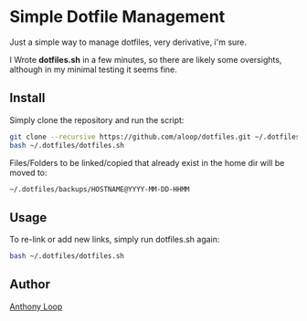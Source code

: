 # Simple Dotfile Management

Just a simple way to manage dotfiles, very derivative, i'm sure.

I Wrote **dotfiles.sh** in a few minutes, so there are likely some oversights, although in my minimal testing it seems fine.

## Install

Simply clone the repository and run the script:

```sh
git clone --recursive https://github.com/aloop/dotfiles.git ~/.dotfiles
bash ~/.dotfiles/dotfiles.sh
```

Files/Folders to be linked/copied that already exist in the home dir will be moved to:
```sh
~/.dotfiles/backups/HOSTNAME@YYYY-MM-DD-HHMM
```

## Usage

To re-link or add new links, simply run dotfiles.sh again:

```sh
bash ~/.dotfiles/dotfiles.sh
```

## Author

[Anthony Loop](https://github.com/aloop)
